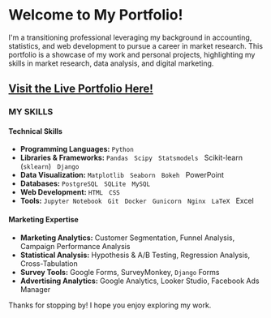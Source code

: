 # Welcome to My Portfolio!

I'm a transitioning professional leveraging my background in accounting, statistics, and web development to pursue a career in market research. This portfolio is a showcase of my work and personal projects, highlighting my skills in market research, data analysis, and digital marketing.

## [Visit the Live Portfolio Here!](https://najalhaj.github.io/portfolio/)<br>

### MY SKILLS

#### Technical Skills

* **Programming Languages:** `Python`<br>
* **Libraries & Frameworks:** `Pandas` &nbsp;  `Scipy` &nbsp;  `Statsmodels` &nbsp; Scikit-learn (`sklearn`) &nbsp; `Django`<br>
* **Data Visualization:** `Matplotlib` &nbsp;  `Seaborn` &nbsp;  `Bokeh` &nbsp; PowerPoint<br>
* **Databases:** `PostgreSQL` &nbsp; `SQLite` &nbsp; `MySQL`<br>
* **Web Development:** `HTML` &nbsp; `CSS`<br>
* **Tools:**  `Jupyter Notebook` &nbsp; `Git` &nbsp; `Docker` &nbsp; `Gunicorn` &nbsp; `Nginx` &nbsp; `LaTeX` &nbsp; Excel<br>

#### Marketing Expertise

* **Marketing Analytics:** Customer Segmentation, Funnel Analysis, Campaign Performance Analysis<br>
* **Statistical Analysis:** Hypothesis & A/B Testing, Regression Analysis, Cross-Tabulation<br>
* **Survey Tools:** Google Forms, SurveyMonkey, `Django` Forms<br>
* **Advertising Analytics:** Google Analytics,  Looker Studio, Facebook Ads Manager<br>

Thanks for stopping by! I hope you enjoy exploring my work.
